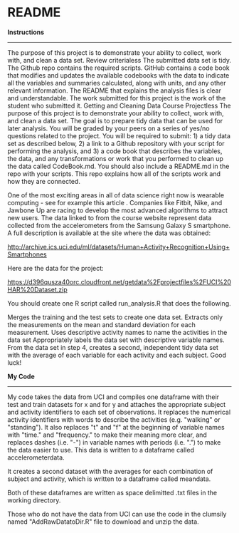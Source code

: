 README
======

<b>Instructions</B>
____________

The purpose of this project is to demonstrate your ability to collect, work with, and clean a data set.
Review criterialess 
The submitted data set is tidy.
The Github repo contains the required scripts.
GitHub contains a code book that modifies and updates the available codebooks with the data to indicate all the variables and summaries calculated, along with units, and any other relevant information.
The README that explains the analysis files is clear and understandable.
The work submitted for this project is the work of the student who submitted it.
Getting and Cleaning Data Course Projectless 
The purpose of this project is to demonstrate your ability to collect, work with, and clean a data set. The goal is to prepare tidy data that can be used for later analysis. You will be graded by your peers on a series of yes/no questions related to the project. You will be required to submit: 1) a tidy data set as described below, 2) a link to a Github repository with your script for performing the analysis, and 3) a code book that describes the variables, the data, and any transformations or work that you performed to clean up the data called CodeBook.md. You should also include a README.md in the repo with your scripts. This repo explains how all of the scripts work and how they are connected.

One of the most exciting areas in all of data science right now is wearable computing - see for example this article . Companies like Fitbit, Nike, and Jawbone Up are racing to develop the most advanced algorithms to attract new users. The data linked to from the course website represent data collected from the accelerometers from the Samsung Galaxy S smartphone. A full description is available at the site where the data was obtained:

http://archive.ics.uci.edu/ml/datasets/Human+Activity+Recognition+Using+Smartphones

Here are the data for the project:

https://d396qusza40orc.cloudfront.net/getdata%2Fprojectfiles%2FUCI%20HAR%20Dataset.zip

You should create one R script called run_analysis.R that does the following.

Merges the training and the test sets to create one data set.
Extracts only the measurements on the mean and standard deviation for each measurement.
Uses descriptive activity names to name the activities in the data set
Appropriately labels the data set with descriptive variable names.
From the data set in step 4, creates a second, independent tidy data set with the average of each variable for each activity and each subject.
Good luck!

<b>My Code</b>
_______
My code takes the data from UCI and compiles one dataframe with their test and train datasets for x and for y and attaches the appropriate subject and activity identifiers to each set of observations.  It replaces the numerical activity identifiers with words to describe the activities (e.g. "walking" or "standing").  It also replaces "t" and "f" at the beginning of variable names with "time." and "frequency." to make their meaning more clear, and replaces dashes (i.e. "-") in variable names with periods (i.e. ".") to make the data easier to use.  This data is written to a dataframe called accelerometerdata.
  
It creates a second dataset with the averages for each combination of subject and activity, which is written to a dataframe called meandata.  
  
Both of these dataframes are written as space delimitted .txt files in the working directory.  
  
Those who do not have the data from UCI can use the code in the clumsily named "AddRawDatatoDir.R" file to download and unzip the data.

